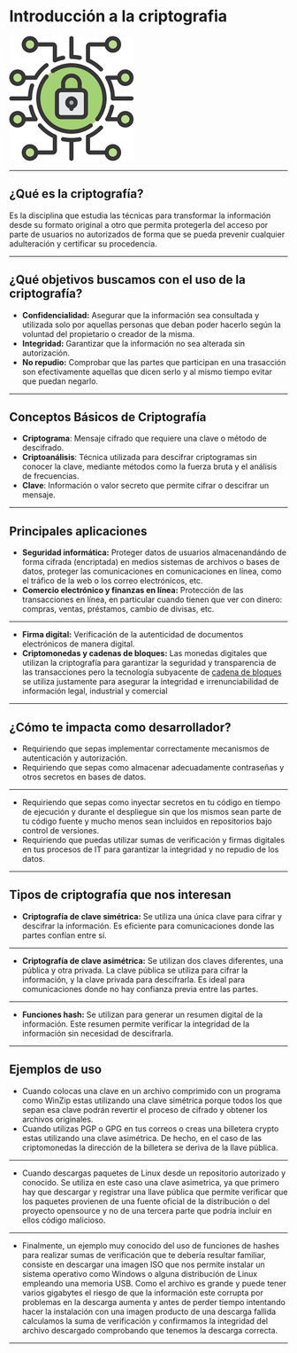 <!-- Con # se ponen los títulos -->
# Introducción a la criptografia

<!-- Así se pone una imagen -->
![Logo Alberties](assets/logo-crypto.png)

---

## ¿Qué es la criptografía? 

Es la disciplina que estudia las técnicas para transformar la información desde su formato original a otro que permita protegerla del acceso por parte de usuarios no autorizados de forma que se pueda prevenir cualquier adulteración y certificar su procedencia.

---

## ¿Qué objetivos buscamos con el uso de la criptografía?

* **Confidencialidad:** Asegurar que la información sea consultada y utilizada solo por aquellas
personas que deban poder hacerlo según la voluntad del propietario o creador de la misma.
* **Integridad:** Garantizar que la información no sea alterada sin autorización.
* **No repudio:** Comprobar que las partes que participan en una trasacción son efectivamente
aquellas que dicen serlo y al mismo tiempo evitar que puedan negarlo.

---

## Conceptos Básicos de Criptografía
* **Criptograma**: Mensaje cifrado que requiere una clave o método de descifrado.
* **Criptoanálisis**: Técnica utilizada para descifrar criptogramas sin conocer la clave, mediante métodos como la fuerza bruta y el análisis de frecuencias.
* **Clave**: Información o valor secreto que permite cifrar o descifrar un mensaje.

---

## Principales aplicaciones

* **Seguridad informática:** Proteger datos de usuarios almacenandándo de forma cifrada (encriptada) en
medios sistemas de archivos o bases de datos, proteger las comunicaciones en comunicaciones en línea,
como el tráfico de la web o los correo electrónicos, etc.
* **Comercio electrónico y finanzas en línea:** Protección de las transacciones en línea, en particular cuando
tienen que ver con dinero: compras, ventas, préstamos, cambio de divisas, etc. 

---

* **Firma digital:**  Verificación de la autenticidad de documentos electrónicos de manera digital.
* **Criptomonedas y cadenas de bloques:** Las monedas digitales que utilizan la criptografía para garantizar la seguridad y transparencia de las transacciones pero la tecnología subyacente de [cadena de bloques](https://es.wikipedia.org/wiki/Cadena_de_bloques?useskin=vector)
se utiliza justamente para asegurar la integridad e irrenunciabilidad de información legal, industrial y comercial


---

## ¿Cómo te impacta como desarrollador?

* Requiriendo que sepas implementar correctamente mecanismos de autenticación y autorización.
* Requiriendo que sepas como almacenar adecuadamente contraseñas y otros secretos en bases de datos.

---

* Requiriendo que sepas como inyectar secretos en tu código en tiempo de ejecución y durante el despliegue sin que los mismos sean parte de tu código fuente y mucho menos sean incluidos en repositorios bajo control de versiones.
* Requiriendo que puedas utilizar sumas de verificación y firmas digitales en tus procesos de IT para garantizar la integridad y no repudio de los datos.

---

## Tipos de criptografía que nos interesan

* **Criptografía de clave simétrica:** Se utiliza una única clave para cifrar y descifrar la información.
Es eficiente para comunicaciones donde las partes confían entre sí.

--- 

* **Criptografía de clave asimétrica:** Se utilizan dos claves diferentes, una pública y otra privada.
La clave pública se utiliza para cifrar la información, y la clave privada para descifrarla.
Es ideal para comunicaciones donde no hay confianza previa entre las partes.

--- 

* **Funciones hash:** Se utilizan para generar un resumen digital de la información.
Este resumen permite verificar la integridad de la información sin necesidad de descifrarla.

---

## Ejemplos de uso

* Cuando colocas una clave en un archivo comprimido con un programa como WinZip estas utilizando una clave simétrica
porque todos los que sepan esa clave podrán revertir el proceso de cifrado y obtener los archivos originales.
* Cuando utilizas PGP o GPG en tus correos o creas una billetera crypto estas utilizando una clave asimétrica.
De hecho, en el caso de las criptomonedas la dirección de la billetera se deriva de la llave pública.

---

* Cuando descargas paquetes de Linux desde un repositorio autorizado y conocido. Se utiliza en este caso una clave asimetrica, ya que primero hay que descargar y registrar una llave pública
que permite verificar que los paquetes provienen de una fuente oficial de la distribución o del proyecto opensource y no de una tercera parte que podría incluir en ellos código malicioso.

--- 

* Finalmente, un ejemplo muy conocido del uso de funciones de hashes para realizar sumas de verificación que te debería resultar familiar, consiste en descargar una imagen ISO que nos permite instalar un sistema operativo como Windows o alguna distribución de Linux empleando una memoria USB. Como el archivo es grande y puede tener varios
gigabytes el riesgo de que la información este corrupta por problemas en la descarga aumenta y antes de perder tiempo
intentando hacer la instalación con una imagen producto de una descarga fallida calculamos la suma de verificación y confirmamos la integridad del archivo descargado comprobando que tenemos la descarga correcta.

---

